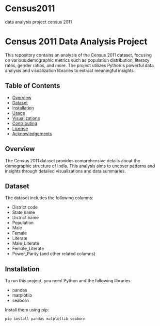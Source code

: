 # Census2011
data analysis project census 2011
# Census 2011 Data Analysis Project

This repository contains an analysis of the Census 2011 dataset, focusing on various demographic metrics such as population distribution, literacy rates, gender ratios, and more. The project utilizes Python's powerful data analysis and visualization libraries to extract meaningful insights.

## Table of Contents
- [Overview](#overview)
- [Dataset](#dataset)
- [Installation](#installation)
- [Usage](#usage)
- [Visualizations](#visualizations)
- [Contributing](#contributing)
- [License](#license)
- [Acknowledgements](#acknowledgements)

## Overview
The Census 2011 dataset provides comprehensive details about the demographic structure of India. This analysis aims to uncover patterns and insights through detailed visualizations and data summaries.

## Dataset
The dataset includes the following columns:
- District code
- State name
- District name
- Population
- Male
- Female
- Literate
- Male_Literate
- Female_Literate
- Power_Parity (and other related columns)

## Installation
To run this project, you need Python and the following libraries:
- pandas
- matplotlib
- seaborn

Install them using pip:
```bash
pip install pandas matplotlib seaborn

